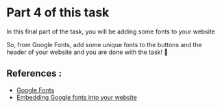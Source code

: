 # Part 4 of this task

<p>In this final part of the task, you will be adding some fonts to your website</p>

<p>So, from Google Fonts, add some unique fonts to the buttons and the header of your website and you are done with the task! 🥳</p>

## References :
<ul>
    <li><a href="https://fonts.google.com/">Google Fonts</a></li>
    <li><a href="https://www.w3schools.com/css/css_font_google.asp">Embedding Google fonts into your website</a></li>
</ul>
